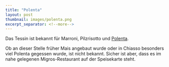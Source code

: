 ```yaml
---
title: "Polenta"
layout: post
thumbnail: images/polenta.png
excerpt_separator: <!--more-->
---
```


Das Tessin ist bekannt für Marroni, Pilzrisotto und [Polenta](https://s.geo.admin.ch/a0949da412).

Ob an dieser Stelle früher Mais angebaut wurde oder in Chiasso besonders viel Polenta gegessen wurde, ist nicht bekannt. Sicher ist aber, dass es im nahe gelegenen Migros-Restaurant auf der Speisekarte steht. 
<!--more-->